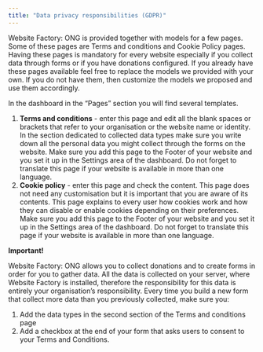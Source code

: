 ```yaml
---
title: "Data privacy responsibilities (GDPR)"
---
```


Website Factory: ONG is provided together with models for a few pages.
Some of these pages are Terms and conditions and Cookie Policy pages.
Having these pages is mandatory for every website especially if you
collect data through forms or if you have donations configured. If you
already have these pages available feel free to replace the models we
provided with your own. If you do not have them, then customize the
models we proposed and use them accordingly.

In the dashboard in the “Pages” section you will find several templates.

1)  **Terms and conditions** - enter this page and edit all the blank
    spaces or brackets that refer to your organisation or the website
    name or identity. In the section dedicated to collected data types
    make sure you write down all the personal data you might collect
    through the forms on the website. Make sure you add this page to
    the Footer of your website and you set it up in the Settings area
    of the dashboard. Do not forget to translate this page if your
    website is available in more than one language.
2)  **Cookie policy** - enter this page and check the content. This page
    does not need any customisation but it is important that you are
    aware of its contents. This page explains to every user how
    cookies work and how they can disable or enable cookies depending
    on their preferences. Make sure you add this page to the Footer of
    your website and you set it up in the Settings area of the
    dashboard. Do not forget to translate this page if your website is
    available in more than one language.

**Important!**

Website Factory: ONG allows you to collect donations and to create forms
in order for you to gather data. All the data is collected on your
server, where Website Factory is installed, therefore the responsibility
for this data is entirely your organisation’s responsibility. Every time
you build a new form that collect more data than you previously
collected, make sure you:

1)  Add the data types in the second section of the Terms and conditions page
2)  Add a checkbox at the end of your form that asks users to consent to
    your Terms and Conditions.
